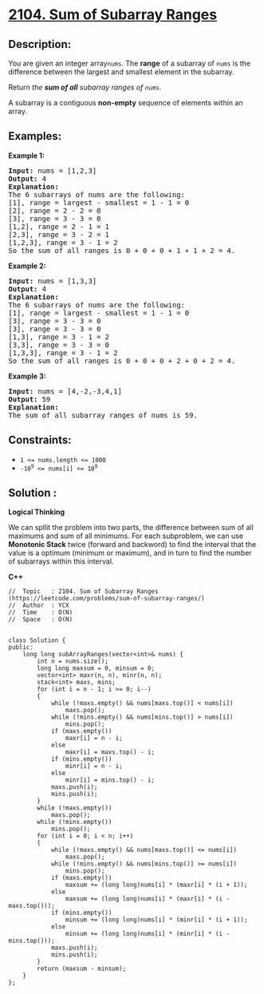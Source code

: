 # [2104. Sum of Subarray Ranges](https://leetcode.com/problems/sum-of-subarray-ranges/)


## Description:

<p>You are given an integer array<code>nums</code>. The <strong>range</strong> of a subarray of <code>nums</code> is the difference between the largest and smallest element in the subarray.</p>

<p>Return <em>the <strong>sum of all</strong> subarray ranges of <code>nums</code>.</em></p>

<p>A subarray is a contiguous <strong>non-empty</strong> sequence of elements within an array.</p>


## Examples:

<strong>Example 1:</strong>
<pre>
<strong>Input:</strong> nums = [1,2,3]
<strong>Output:</strong> 4
<strong>Explanation:</strong> 
The 6 subarrays of nums are the following:
[1], range = largest - smallest = 1 - 1 = 0 
[2], range = 2 - 2 = 0
[3], range = 3 - 3 = 0
[1,2], range = 2 - 1 = 1
[2,3], range = 3 - 2 = 1
[1,2,3], range = 3 - 1 = 2
So the sum of all ranges is 0 + 0 + 0 + 1 + 1 + 2 = 4.
</pre>

<strong>Example 2:</strong>
<pre>
<strong>Input:</strong> nums = [1,3,3]
<strong>Output:</strong> 4
<strong>Explanation:</strong> 
The 6 subarrays of nums are the following:
[1], range = largest - smallest = 1 - 1 = 0
[3], range = 3 - 3 = 0
[3], range = 3 - 3 = 0
[1,3], range = 3 - 1 = 2
[3,3], range = 3 - 3 = 0
[1,3,3], range = 3 - 1 = 2
So the sum of all ranges is 0 + 0 + 0 + 2 + 0 + 2 = 4.
</pre>

<strong>Example 3:</strong>
<pre>
<strong>Input:</strong> nums = [4,-2,-3,4,1]
<strong>Output:</strong> 59
<strong>Explanation:</strong> 
The sum of all subarray ranges of nums is 59.
</pre>


## Constraints:

<ul>
  <li><code>1 &lt;= nums.length &lt;= 1000</code></li>
  <li><code>-10<sup>9</sup> &lt;= nums[i] &lt;= 10<sup>9</sup></code></li>
</ul>


## Solution :

<strong>Logical Thinking</strong>
<p>We can spllit the problem into two parts, the difference between sum of all maximums and sum of all minimums. For each subproblem, we can use <strong>Monotonic Stack</strong> twice (forward and backword) to find the interval that the value is a optimum (minimum or maximum), and in turn to find the number of subarrays within this interval.</p>


<strong>C++</strong>

```
//  Topic   : 2104. Sum of Subarray Ranges (https://leetcode.com/problems/sum-of-subarray-ranges/)
//  Author  : YCX
//  Time    : O(N)
//  Space   : O(N)


class Solution {
public:
    long long subArrayRanges(vector<int>& nums) {
        int n = nums.size();
        long long maxsum = 0, minsum = 0;
        vector<int> maxr(n, n), minr(n, n);
        stack<int> maxs, mins;
        for (int i = n - 1; i >= 0; i--)
        {
            while (!maxs.empty() && nums[maxs.top()] < nums[i])
                maxs.pop();
            while (!mins.empty() && nums[mins.top()] > nums[i])
                mins.pop();
            if (maxs.empty())
                maxr[i] = n - i;
            else
                maxr[i] = maxs.top() - i;
            if (mins.empty())
                minr[i] = n - i;
            else
                minr[i] = mins.top() - i;
            maxs.push(i);
            mins.push(i);
        }
        while (!maxs.empty())
            maxs.pop();
        while (!mins.empty())
            mins.pop();
        for (int i = 0; i < n; i++)
        {
            while (!maxs.empty() && nums[maxs.top()] <= nums[i])
                maxs.pop();
            while (!mins.empty() && nums[mins.top()] >= nums[i])
                mins.pop();
            if (maxs.empty())
                maxsum += (long long)nums[i] * (maxr[i] * (i + 1));
            else
                maxsum += (long long)nums[i] * (maxr[i] * (i - maxs.top()));
            if (mins.empty())
                minsum += (long long)nums[i] * (minr[i] * (i + 1));
            else
                minsum += (long long)nums[i] * (minr[i] * (i - mins.top()));
            maxs.push(i);
            mins.push(i);
        }
        return (maxsum - minsum);
    }
};
```